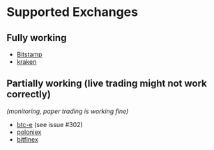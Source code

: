 # Supported Exchanges

## Fully working

- [Bitstamp](http://bitstamp.com/)
- [kraken](http://kraken.com/)

## Partially working (live trading might not work correctly)

*(monitoring, paper trading is working fine)*

- [btc-e](https://btc-e.com/) (see issue #302)
- [poloniex](https://poloniex.com/)
- [bitfinex](https://bitfinex.com/)